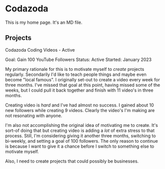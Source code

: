 # Codazoda

This is my home page. It's an MD file.

## Projects

Codazoda Coding Videos - Active

Goal: Gain 100 YouTube Followers
Status: Active
Started: January 2023

My primary rationale for this is to motivate myself to _create_ projects regularly. Secondarily I'd like to teach people things and maybe even become "local famous". I originally set-out to create a video every week for three months. I've missed that goal at this point, having missed some of the weeks, but I could pull it back together and finish with 11 video's in three months.

Creating video is _hard_ and I've had almost no success. I gained about 10 new followers while creating 9 videos. Clearly the video's I'm making are not resonating with anyone.

I'm also not accomplishing the original idea of motivating me to create. It's sort-of doing that but creating video is adding a _lot_ of extra stress to that process. Still, I'm considering giving it another three months, switching to bi-weekly, and setting a goal of 100 followers. The only reason to continue is because I want to give it a chance before I switch to something else to motivate myself.

Also, I need to create projects that could possibly be businesses.
